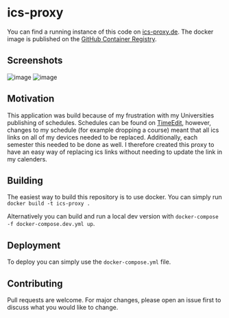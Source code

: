# ics-proxy

You can find a running instance of this code on [ics-proxy.de](https://ics-proxy.de). The docker image is published on the [GitHub Container Registry](https://github.com/13hannes11/ics-proxy/pkgs/container/ics-proxy).

## Screenshots

![image](https://user-images.githubusercontent.com/9381167/136559243-2a7c9062-33e3-436e-a781-fef3173e1671.png)
![image](https://user-images.githubusercontent.com/9381167/136559368-3404a94f-35d1-4235-8c98-2f837b75fda0.png)



## Motivation

This application was build because of my frustration with my Universities publishing of schedules. Schedules can be found on [TimeEdit](https://cloud.timeedit.net), 
however, changes to my schedule (for example dropping a course) meant that all ics links on all of my devices needed to be replaced. 
Additionally, each semester this needed to be done as well. I therefore created this proxy to have an easy way of replacing ics links without needing to update the link in my calenders.

## Building

The easiest way to build this repository is to use docker. You can simply run `docker build -t ics-proxy .`

Alternatively you can build and run a local dev version with `docker-compose -f docker-compose.dev.yml up`.

## Deployment

To deploy you can simply use the `docker-compose.yml` file.

## Contributing
Pull requests are welcome. For major changes, please open an issue first to discuss what you would like to change.
